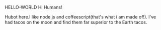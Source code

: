 HELLO-WORLD
Hi Humans!

Hubot here.I like node.js and coffeescript(that's what i am made of!). I've had tacos on the moon and find them far superior to the Earth tacos.
